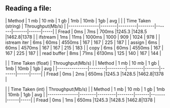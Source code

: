 ## Reading a file:

|    Method     |  1 mb  |  10 mb  |  1 gb  | 1mb   | 10mb  | 1gb  | avg |
|               |    Time Taken (string)    |  Throughput(Mb/s)          |
|---------------|--------|---------|--------|-------|-------|------|-----|
|    Fread      | 0ms    | 7ms     | 700ms  |1245.3 |1428.5 |1462.8|1378 |
|  ifstream     | 1ms    | 11ms    | 1000ms | 1000  | 909   | 1024 | 978 |
| istream iter  | 6ms    | 60ms    | 4550ms | 167   | 167   | 225  | 187 |
|   assign      | 6ms    | 60ms    | 4570ms | 167   | 167   | 215  | 183 |
|   copy        | 6ms    | 60ms    | 4550ms | 167   | 167   | 225  | 187 |
|  read buffer  | 8ms    | 71ms    | 6130ms | 125   | 140   | 167  | 144 |


|               |    Time Taken (float)     |  Throughput(Mb/s)          |
|    Method     |  1 mb  |  10 mb  |  1 gb  | 1mb   | 10mb  | 1gb  | avg |
|---------------|--------|---------|--------|-------|-------|------|-----|
|    Fread      | 0ms    | 2ms     | 650ms  |1245.3 |1428.5 |1462.8|1378 |

|               |    Time Taken (int)       |  Throughput(Mb/s)          |
|    Method     |  1 mb  |  10 mb  |  1 gb  | 1mb   | 10mb  | 1gb  | avg |
|---------------|--------|---------|--------|-------|-------|------|-----|
|    Fread      | 0ms    | 1ms     | 650ms  |1245.3 |1428.5 |1462.8|1378 |
